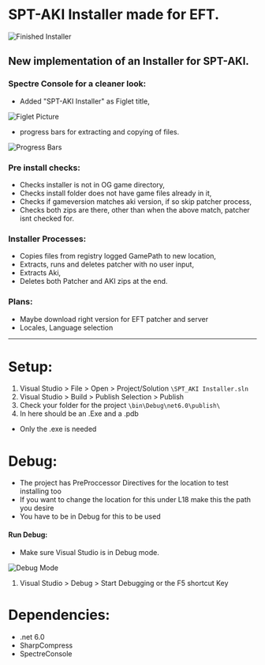# SPT-AKI Installer made for EFT.

![Finished Installer](https://cdn.discordapp.com/attachments/976519592119762994/976845998930419732/unknown.png)

## New implementation of an Installer for SPT-AKI.

### Spectre Console for a cleaner look:
- Added "SPT-AKI Installer" as Figlet title,

![Figlet Picture](https://cdn.discordapp.com/attachments/976519592119762994/976845245553717248/unknown.png)

- progress bars for extracting and copying of files.

![Progress Bars](https://cdn.discordapp.com/attachments/976519592119762994/976845443831070790/unknown.png)

### Pre install checks:
- Checks installer is not in OG game directory,
- Checks install folder does not have game files already in it,
- Checks if gameversion matches aki version, if so skip patcher process,
- Checks both zips are there, other than when the above match, patcher isnt checked for.

### Installer Processes:
- Copies files from registry logged GamePath to new location,
- Extracts, runs and deletes patcher with no user input,
- Extracts Aki,
- Deletes both Patcher and AKI zips at the end.

### Plans:
- Maybe download right version for EFT patcher and server
- Locales, Language selection

----

# Setup:

1. Visual Studio > File > Open > Project/Solution `\SPT_AKI Installer.sln`
2. Visual Studio > Build > Publish Selection > Publish
3. Check your folder for the project `\bin\Debug\net6.0\publish\`
4. In here should be an .Exe and a .pdb
-  Only the .exe is needed

# Debug:

- The project has PreProccessor Directives for the location to test installing too
- If you want to change the location for this under L18 make this the path you desire
- You have to be in Debug for this to be used

#### Run Debug:

- Make sure Visual Studio is in Debug mode.

![Debug Mode](https://cdn.discordapp.com/attachments/976519592119762994/976850003521835058/unknown.png)

1. Visual Studio > Debug > Start Debugging or the F5 shortcut Key

# Dependencies:

- .net 6.0
- SharpCompress
- SpectreConsole
